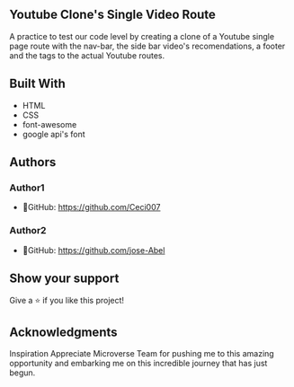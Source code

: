 ## Youtube Clone's Single Video Route
A practice to test our code level by creating a clone of a Youtube single page route with the nav-bar, the side bar video's recomendations, a footer and the tags to the actual Youtube routes.

## Built With
- HTML
- CSS
- font-awesome
- google api's font

## Authors
### Author1
- 👤GitHub: https://github.com/Ceci007

### Author2
- 👤GitHub: https://github.com/jose-Abel

## Show your support
Give a ⭐️ if you like this project!

## Acknowledgments
Inspiration Appreciate Microverse Team for pushing me to this amazing opportunity and embarking me on this incredible journey that has just begun.

